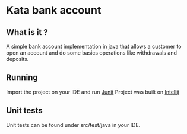 # Kata bank account

## What is it ?

A simple bank account implementation in java that allows a customer to open an account and do some basics operations like withdrawals and deposits.

## Running 

Import the project on your IDE and run [Junit](https://junit.org/junit5/)
Project was built on [Intellij](https://www.jetbrains.com/idea/)

## Unit tests 

Unit tests can be found under src/test/java in your IDE.
